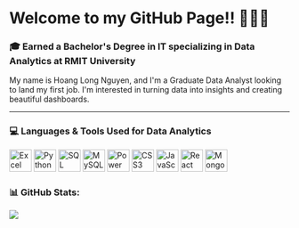 # Welcome to my GitHub Page!! 👋👋👋


### 🎓 Earned a Bachelor's Degree in IT specializing in Data Analytics at RMIT University 

My name is Hoang Long Nguyen, and I'm a Graduate Data Analyst looking to land my first job. I'm interested in turning data into insights and creating beautiful dashboards.

---

### 💻 Languages & Tools Used for Data Analytics
<img src="https://upload.wikimedia.org/wikipedia/commons/3/34/Microsoft_Office_Excel_%282019%E2%80%93present%29.svg" alt="Excel Logo" width="40"/> <img src="https://upload.wikimedia.org/wikipedia/commons/c/c3/Python-logo-notext.svg" alt="Python Logo" width="40"/> <img src="https://upload.wikimedia.org/wikipedia/commons/8/87/Microsoft_SQL_Server_2025_icon.svg" alt="SQL Server Logo" width="40"/> <img src="https://upload.wikimedia.org/wikipedia/en/d/dd/MySQL_logo.svg" alt="MySQL Logo" width="40"/> <img src="https://upload.wikimedia.org/wikipedia/commons/c/cf/New_Power_BI_Logo_Vector.svg" alt="Power BI Logo" width="40"/> <img src="https://upload.wikimedia.org/wikipedia/commons/d/d5/CSS3_logo_and_wordmark.svg" alt="CSS3 Logo" width="40"/> <img src="https://upload.wikimedia.org/wikipedia/commons/6/6a/JavaScript-logo.png" alt="JavaScript Logo" width="40"/> <img src="https://upload.wikimedia.org/wikipedia/commons/a/a7/React-icon.svg" alt="React Logo" width="40"/> <img src="https://upload.wikimedia.org/wikipedia/commons/9/93/MongoDB_Logo.svg" alt="MongoDB Logo" width="40"/>


### 📊 GitHub Stats:
![](https://github-readme-stats.vercel.app/api?username=rekls2311&theme=dark&hide_border=true&include_all_commits=true&count_private=false)<br/>

